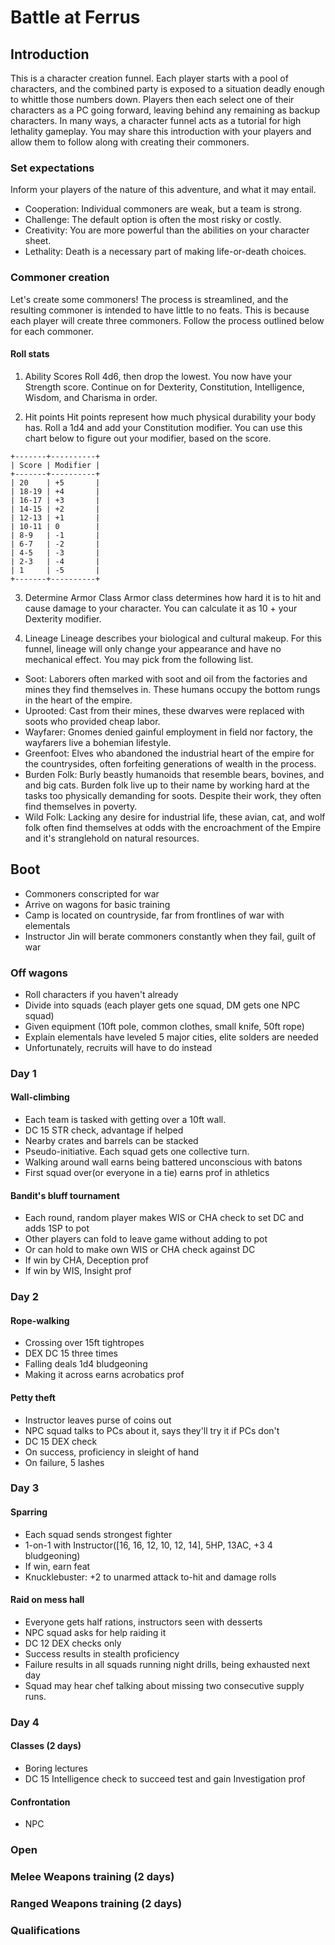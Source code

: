 # Battle at Ferrus

## Introduction
This is a character creation funnel. Each player starts with a pool of
characters, and the combined party is exposed to a situation deadly enough to
whittle those numbers down. Players then each select one of their characters
as a PC going forward, leaving behind any remaining as backup characters. In
many ways, a character funnel acts as a tutorial for high lethality gameplay.
You may share this introduction with your players and allow them to follow along
with creating their commoners.

### Set expectations
Inform your players of the nature of this adventure, and what it may entail.
- Cooperation: Individual commoners are weak, but a team is strong.
- Challenge: The default option is often the most risky or costly.
- Creativity: You are more powerful than the abilities on your character sheet.
- Lethality: Death is a necessary part of making life-or-death choices.

### Commoner creation
Let's create some commoners! The process is streamlined, and the resulting
commoner is intended to have little to no feats. This is because each player
will create three commoners. Follow the process outlined below for each
commoner.

#### Roll stats
1. Ability Scores
Roll 4d6, then drop the lowest. You now have your Strength score. Continue
on for Dexterity, Constitution, Intelligence, Wisdom, and Charisma in order.

2. Hit points
Hit points represent how much physical durability your body has.
Roll a 1d4 and add your Constitution modifier. You can use this chart below to
figure out your modifier, based on the score.
```
+-------+----------+
| Score | Modifier |
+-------+----------+
| 20    | +5       |
| 18-19 | +4       |
| 16-17 | +3       |
| 14-15 | +2       |
| 12-13 | +1       |
| 10-11 | 0        |
| 8-9   | -1       |
| 6-7   | -2       |
| 4-5   | -3       |
| 2-3   | -4       |
| 1     | -5       |
+-------+----------+
```
3. Determine Armor Class
Armor class determines how hard it is to hit and cause damage to your character.
You can calculate it as 10 + your Dexterity modifier.

4. Lineage
Lineage describes your biological and cultural makeup. For this funnel, lineage
will only change your appearance and have no mechanical effect. You may pick
from the following list.
- Soot: Laborers often marked with soot and oil from the factories and mines
they find themselves in. These humans occupy the bottom rungs in the heart of
the empire.
- Uprooted: Cast from their mines, these dwarves were replaced with soots who
provided cheap labor.
- Wayfarer: Gnomes denied gainful employment in field nor factory, the wayfarers
live a bohemian lifestyle.
- Greenfoot: Elves who abandoned the industrial heart of the empire for the
countrysides, often forfeiting generations of wealth in the process.
- Burden Folk: Burly beastly humanoids that resemble bears, bovines, and and big
cats. Burden folk live up to their name by working hard at the tasks too
physically demanding for soots. Despite their work, they often find themselves
in poverty.
- Wild Folk: Lacking any desire for industrial life, these avian, cat, and wolf
folk often find themselves at odds with the encroachment of the Empire and it's
stranglehold on natural resources.

## Boot
- Commoners conscripted for war
- Arrive on wagons for basic training
- Camp is located on countryside, far from frontlines of war with elementals
- Instructor Jin will berate commoners constantly when they fail, guilt of war

### Off wagons
- Roll characters if you haven't already
- Divide into squads (each player gets one squad, DM gets one NPC squad)
- Given equipment (10ft pole, common clothes, small knife, 50ft rope)
- Explain elementals have leveled 5 major cities, elite solders are needed
- Unfortunately, recruits will have to do instead

### Day 1
#### Wall-climbing
- Each team is tasked with getting over a 10ft wall.
- DC 15 STR check, advantage if helped
- Nearby crates and barrels can be stacked
- Pseudo-initiative. Each squad gets one collective turn.
- Walking around wall earns being battered unconscious with batons
- First squad over(or everyone in a tie) earns prof in athletics

#### Bandit's bluff tournament
- Each round, random player makes WIS or CHA check to set DC and adds 1SP to pot
- Other players can fold to leave game without adding to pot
- Or can hold to make own WIS or CHA check against DC
- If win by CHA, Deception prof
- If win by WIS, Insight prof

### Day 2
#### Rope-walking
- Crossing over 15ft tightropes
- DEX DC 15 three times
- Falling deals 1d4 bludgeoning
- Making it across earns acrobatics prof

#### Petty theft
- Instructor leaves purse of coins out
- NPC squad talks to PCs about it, says they'll try it if PCs don't
- DC 15 DEX check
- On success, proficiency in sleight of hand
- On failure, 5 lashes

### Day 3
#### Sparring
- Each squad sends strongest fighter
- 1-on-1 with Instructor([16, 16, 12, 10, 12, 14], 5HP, 13AC, +3 4 bludgeoning)
- If win, earn feat
- Knucklebuster: +2 to unarmed attack to-hit and damage rolls

#### Raid on mess hall
- Everyone gets half rations, instructors seen with desserts
- NPC squad asks for help raiding it
- DC 12 DEX checks only
- Success results in stealth proficiency
- Failure results in all squads running night drills, being exhausted next day
- Squad may hear chef talking about missing two consecutive supply runs.

### Day 4
#### Classes (2 days)
- Boring lectures
- DC 15 Intelligence check to succeed test and gain Investigation prof

#### Confrontation
- NPC 

### Open

### Melee Weapons training (2 days)

### Ranged Weapons training (2 days)

### Qualifications